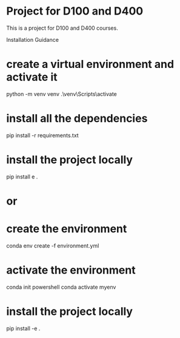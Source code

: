 # Project for D100 and D400
This is a project for D100 and D400 courses.

Installation Guidance

# create a virtual environment and activate it
python -m venv venv
.\venv\Scripts\activate
# install all the dependencies
pip install -r requirements.txt
# install the project locally
pip install e .

# or

# create the environment
conda env create -f environment.yml
# activate the environment 
conda init powershell
conda activate myenv
# install the project locally
pip install -e .
